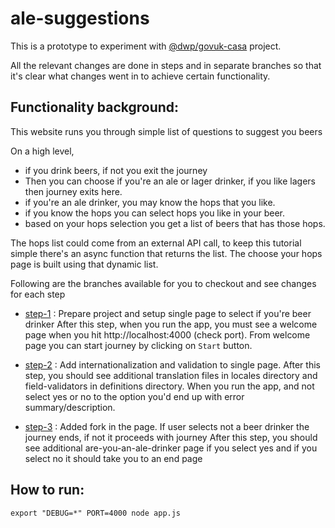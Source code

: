 ale-suggestions
=========================

This is a prototype to experiment with [@dwp/govuk-casa](https://github.com/dwp/govuk-casa) project. 

All the relevant changes are done in steps and in separate branches so that it's clear what changes went in to achieve certain functionality.

Functionality background:
-------------------------

This website runs you through simple list of questions to suggest you beers 

On a high level, 
  - if you drink beers, if not you exit the journey
  - Then you can choose if you're an ale or lager drinker, if you like lagers then journey exits here.
  - if you're an ale drinker, you may know the hops that you like.
  - if you know the hops you can select hops you like in your beer.
  - based on your hops selection you get a list of beers that has those hops.

The hops list could come from an external API call, to keep this tutorial simple there's an async function that returns the list. The choose your hops page is built using that dynamic list.

Following are the branches available for you to checkout and see changes for each step

- [step-1](https://github.com/opensourcegeek/ale-suggestions/tree/step-1) : Prepare project and setup single page to select if you're beer drinker
           After this step, when you run the app, you must see a welcome page when you hit http://localhost:4000 (check port). From welcome page you can start journey by clicking on `Start` button. 

- [step-2](https://github.com/opensourcegeek/ale-suggestions/tree/step-2) : Add internationalization and validation to single page. 
           After this step, you should see additional translation files in locales directory and field-validators in definitions directory. When you run the app, and not select yes or no to the option you'd end up with error summary/description.

- [step-3](https://github.com/opensourcegeek/ale-suggestions/tree/step-3) : Added fork in the page. If user selects not a beer drinker the journey ends, if not it proceeds with journey
           After this step, you should see additional are-you-an-ale-drinker page if you select yes and if you select no it should take you to an end page

How to run:
-----------

`export "DEBUG=*" PORT=4000 node app.js`
